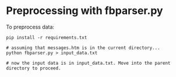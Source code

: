 # Preprocessing with fbparser.py

To preprocess data:        
```
pip install -r requirements.txt

# assuming that messages.htm is in the current directory...
python fbparser.py > input_data.txt

# now the input data is in input_data.txt. Move into the parent directory to proceed.

```


